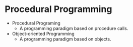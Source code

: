 # Procedural Programming

- Procedural Programing
  - A programming paradigm based on procedure calls.
- Object-oriented Programming
  - A programming paradigm based on objects.
